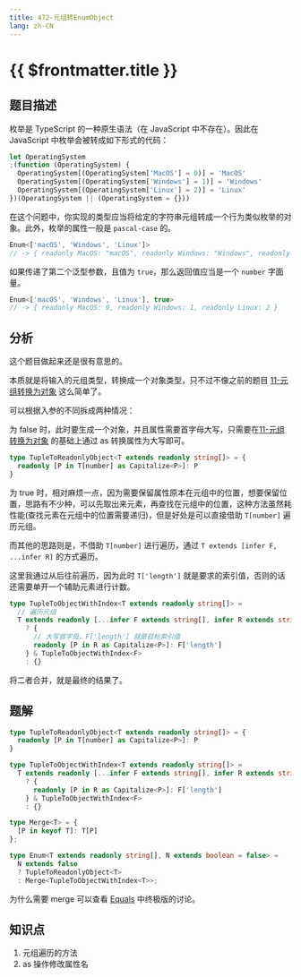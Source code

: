 ```yaml
---
title: 472-元组转EnumObject
lang: zh-CN
---
```


# {{ $frontmatter.title }}

## 题目描述

枚举是 TypeScript 的一种原生语法（在 JavaScript 中不存在）。因此在 JavaScript 中枚举会被转成如下形式的代码：

```js
let OperatingSystem
;(function (OperatingSystem) {
  OperatingSystem[(OperatingSystem['MacOS'] = 0)] = 'MacOS'
  OperatingSystem[(OperatingSystem['Windows'] = 1)] = 'Windows'
  OperatingSystem[(OperatingSystem['Linux'] = 2)] = 'Linux'
})(OperatingSystem || (OperatingSystem = {}))
```

在这个问题中，你实现的类型应当将给定的字符串元组转成一个行为类似枚举的对象。此外，枚举的属性一般是 `pascal-case` 的。

```ts
Enum<['macOS', 'Windows', 'Linux']>
// -> { readonly MacOS: "macOS", readonly Windows: "Windows", readonly Linux: "Linux" }
```

如果传递了第二个泛型参数，且值为 `true`，那么返回值应当是一个 `number` 字面量。

```ts
Enum<['macOS', 'Windows', 'Linux'], true>
// -> { readonly MacOS: 0, readonly Windows: 1, readonly Linux: 2 }
```

## 分析

这个题目做起来还是很有意思的。

本质就是将输入的元组类型，转换成一个对象类型，只不过不像之前的题目 [11-元组转换为对象](/easy/11-元组转换为对象.md) 这么简单了。

可以根据入参的不同拆成两种情况：

为 false 时，此时要生成一个对象，并且属性需要首字母大写，只需要在[11-元组转换为对象](/easy/11-元组转换为对象.md) 的基础上通过 as 转换属性为大写即可。

```ts
type TupleToReadonlyObject<T extends readonly string[]> = {
  readonly [P in T[number] as Capitalize<P>]: P  
}
```

为 true 时，相对麻烦一点，因为需要保留属性原本在元组中的位置，想要保留位置，思路有不少种，可以先取出来元素，再查找在元组中的位置，这种方法虽然耗性能(查找元素在元组中的位置需要递归)，但是好处是可以直接借助 `T[number]` 遍历元组。

而其他的思路则是，不借助 `T[number]` 进行遍历，通过 `T extends [infer F, ...infer R]` 的方式遍历。

这里我通过从后往前遍历，因为此时 `T['length']` 就是要求的索引值，否则的话还需要单开一个辅助元素进行计数。

```ts
type TupleToObjectWithIndex<T extends readonly string[]> =
  // 遍历元组
  T extends readonly [...infer F extends string[], infer R extends string]
    ? {
      // 大写首字母，F['length'] 就是目标索引值
      readonly [P in R as Capitalize<P>]: F['length']
    } & TupleToObjectWithIndex<F>
    : {}
```

将二者合并，就是最终的结果了。

## 题解

```ts
type TupleToReadonlyObject<T extends readonly string[]> = {
  readonly [P in T[number] as Capitalize<P>]: P  
}

type TupleToObjectWithIndex<T extends readonly string[]> =
  T extends readonly [...infer F extends string[], infer R extends string]
    ? {
      readonly [P in R as Capitalize<P>]: F['length']
    } & TupleToObjectWithIndex<F>
    : {}

type Merge<T> = {
  [P in keyof T]: T[P]
};

type Enum<T extends readonly string[], N extends boolean = false> =
  N extends false
  ? TupleToReadonlyObject<T>
  : Merge<TupleToObjectWithIndex<T>>;
```

为什么需要 merge 可以查看 [Equals](/summary/基操-判断两个类型相等.md) 中终极版的讨论。

## 知识点

1. 元组遍历的方法
2. as 操作修改属性名
